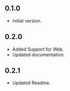 ## 0.1.0

- Initial version.


## 0.2.0


- Added Support for Web.
- Updated documentation.


## 0.2.1


- Updated Readme.
